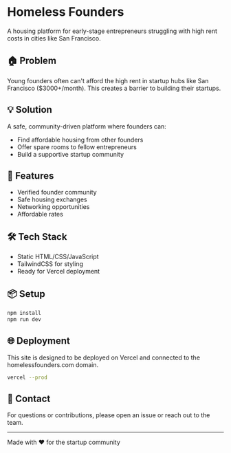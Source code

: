 # Homeless Founders

A housing platform for early-stage entrepreneurs struggling with high rent costs in cities like San Francisco.

## 🏠 Problem
Young founders often can't afford the high rent in startup hubs like San Francisco ($3000+/month). This creates a barrier to building their startups.

## 💡 Solution
A safe, community-driven platform where founders can:
- Find affordable housing from other founders
- Offer spare rooms to fellow entrepreneurs
- Build a supportive startup community

## 🚀 Features
- Verified founder community
- Safe housing exchanges
- Networking opportunities
- Affordable rates

## 🛠 Tech Stack
- Static HTML/CSS/JavaScript
- TailwindCSS for styling
- Ready for Vercel deployment

## 📦 Setup
```bash
npm install
npm run dev
```

## 🌐 Deployment
This site is designed to be deployed on Vercel and connected to the homelessfounders.com domain.

```bash
vercel --prod
```

## 📧 Contact
For questions or contributions, please open an issue or reach out to the team.

---
Made with ❤️ for the startup community
